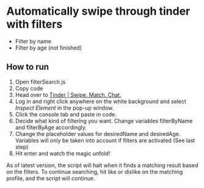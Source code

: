 # Automatically swipe through tinder with filters
* Filter by name
* Filter by age (not finished)

## How to run
1. Open filterSearch.js
2. Copy code
3. Head over to [Tinder | Swipe. Match. Chat.](https://tinder.com/)
4. Log in and right click anywhere on the white background and select *Inspect Element* in the pop-up window.
5. Click the console tab and paste in code.
6. Decide what kind of filtering you want. Change variables filterByName and filterByAge accordingly.
7. Change the placeholder values for desiredName and desiredAge. Variables will only be taken into account if filters are activated (See last step)
8. Hit enter and watch the magic unfold!

As of latest version, the script will halt when it finds a matching result based on the filters. To continue searching, hit like or dislike on the matching profile, and the script will continue.
